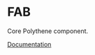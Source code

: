 # FAB

Core Polythene component.

[Documentation](https://github.com/ArthurClemens/polythene/tree/master/docs/components/fab.md)
